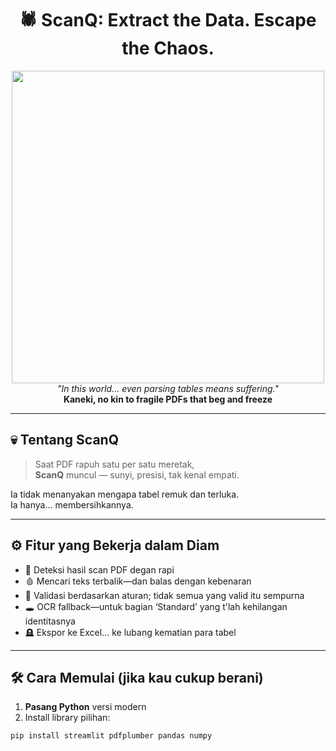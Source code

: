 <h1 align="center">
  🕷️ ScanQ: Extract the Data. Escape the Chaos.
</h1>

<p align="center">
  <img src="https://giffiles.alphacoders.com/132/13267.gif" style="max-width: 100%; width: 500px; height: auto;"/>
  <br/>
  <i>"In this world... even parsing tables means suffering."</i><br/>
  <b>Kaneki, no kin to fragile PDFs that beg and freeze</b>
</p>

---

## 💀 Tentang ScanQ

> Saat PDF rapuh satu per satu meretak,  
> **ScanQ** muncul — sunyi, presisi, tak kenal empati.

Ia tidak menanyakan mengapa tabel remuk dan terluka.  
Ia hanya... membersihkannya.

---

## ⚙️ Fitur yang Bekerja dalam Diam

- 🔪 Deteksi hasil scan PDF degan rapi
- 🩸 Mencari teks terbalik—dan balas dengan kebenaran
- 🧠 Validasi berdasarkan aturan; tidak semua yang valid itu sempurna
- 🕳️ OCR fallback—untuk bagian ‘Standard’ yang t'lah kehilangan identitasnya
- 🪦 Ekspor ke Excel... ke lubang kematian para tabel

---

## 🛠️ Cara Memulai (jika kau cukup berani)

1. **Pasang Python** versi modern
2. Install library pilihan:

```bash
pip install streamlit pdfplumber pandas numpy
